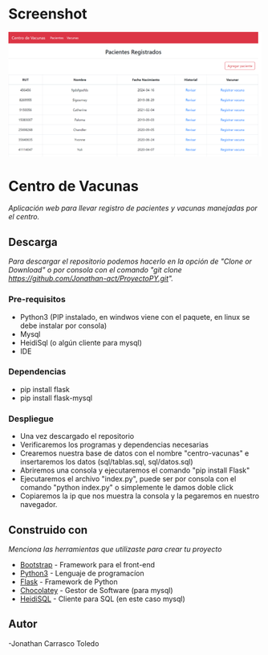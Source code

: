 # Screenshot
![](docs/preview.png)

# Centro de Vacunas

_Aplicación web para llevar registro de pacientes y vacunas manejadas por el centro._

## Descarga

_Para descargar el repositorio podemos hacerlo en la opción de "Clone or Download" o por consola con el comando "git clone https://github.com/Jonathan-act/ProyectoPY.git"._


### Pre-requisitos

- Python3 (PIP instalado, en windwos viene con el paquete, en linux se debe instalar por consola)
- Mysql
- HeidiSql (o algún cliente para mysql)
- IDE


### Dependencias

- pip install flask
- pip install flask-mysql


### Despliegue

- Una vez descargado el repositorio
- Verificaremos los programas y dependencias necesarias
- Crearemos nuestra base de datos con el nombre "centro-vacunas" e insertaremos los datos (sql/tablas.sql, sql/datos.sql)
- Abriremos una consola y ejecutaremos el comando "pip install Flask"
- Ejecutaremos el archivo "index.py", puede ser por consola con el comando "python index.py" o simplemente le damos doble click
- Copiaremos la ip que nos muestra la consola y la pegaremos en nuestro navegador.

## Construido con

_Menciona las herramientas que utilizaste para crear tu proyecto_

* [Bootstrap](https://getbootstrap.com) - Framework para el front-end
* [Python3](https://www.python.org) - Lenguaje de programacíon
* [Flask](https://flask.palletsprojects.com/en/1.1.x/) - Framework de Python
* [Chocolatey](https://chocolatey.org) - Gestor de Software (para mysql)
* [HeidiSQL](https://www.heidisql.com) - Cliente para SQL (en este caso mysql)


## Autor

 -Jonathan Carrasco Toledo
